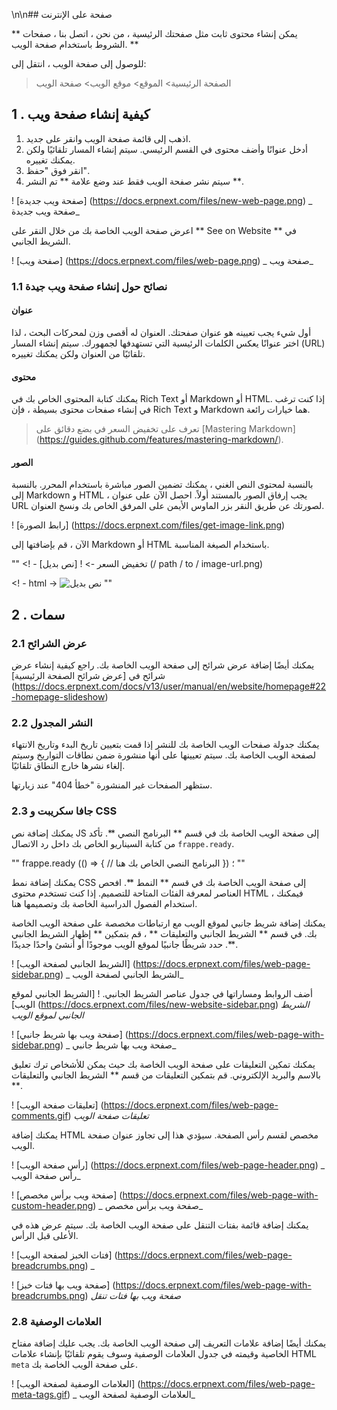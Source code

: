 \n\n## صفحة على الإنترنت

** يمكن إنشاء محتوى ثابت مثل صفحتك الرئيسية ، من نحن ، اتصل بنا ، صفحات الشروط باستخدام صفحة الويب. **

للوصول إلى صفحة الويب ، انتقل إلى:

> الصفحة الرئيسية> الموقع> موقع الويب> صفحة الويب

## 1 \. كيفية إنشاء صفحة ويب

1. اذهب إلى قائمة صفحة الويب وانقر على جديد.
2. أدخل عنوانًا وأضف محتوى في القسم الرئيسي. سيتم إنشاء المسار تلقائيًا ولكن يمكنك تغييره.
3. انقر فوق "حفظ".
4. سيتم نشر صفحة الويب فقط عند وضع علامة ** تم النشر **.

! [صفحة ويب جديدة] (https://docs.erpnext.com/files/new-web-page.png) _ صفحة ويب جديدة_

اعرض صفحة الويب الخاصة بك من خلال النقر على ** See on Website ** في الشريط الجانبي.

! [صفحة ويب] (https://docs.erpnext.com/files/web-page.png) _ صفحة ويب_

### 1.1 نصائح حول إنشاء صفحة ويب جيدة

#### عنوان

أول شيء يجب تعيينه هو عنوان صفحتك. العنوان له أقصى وزن لمحركات البحث ، لذا اختر عنوانًا يعكس الكلمات الرئيسية التي تستهدفها لجمهورك. سيتم إنشاء المسار (URL) تلقائيًا من العنوان ولكن يمكنك تغييره.

#### محتوى

يمكنك كتابة المحتوى الخاص بك في Rich Text أو Markdown أو HTML. إذا كنت ترغب في إنشاء صفحات محتوى بسيطة ، فإن Rich Text و Markdown هما خيارات رائعة.

> تعرف على تخفيض السعر في بضع دقائق على [Mastering Markdown] (https://guides.github.com/features/mastering-markdown/).

#### الصور

بالنسبة لمحتوى النص الغني ، يمكنك تضمين الصور مباشرة باستخدام المحرر. بالنسبة إلى Markdown و HTML ، يجب إرفاق الصور بالمستند أولاً. احصل الآن على عنوان URL لصورتك عن طريق النقر بزر الماوس الأيمن على المرفق الخاص بك ونسخ العنوان.

! [رابط الصورة] (https://docs.erpnext.com/files/get-image-link.png)

الآن ، قم بإضافتها إلى Markdown أو HTML باستخدام الصيغة المناسبة.

""
<! - تخفيض السعر ->
! [نص بديل] (/ path / to / image-url.png)

<! - html ->
<img src = "/ path / to / image-url.png" alt = "نص بديل">
""

## 2 \. سمات

### 2.1 عرض الشرائح

يمكنك أيضًا إضافة عرض شرائح إلى صفحة الويب الخاصة بك. راجع كيفية إنشاء عرض شرائح في [عرض شرائح الصفحة الرئيسية] (https://docs.erpnext.com/docs/v13/user/manual/en/website/homepage#22-homepage-slideshow)

### 2.2 النشر المجدول

يمكنك جدولة صفحات الويب الخاصة بك للنشر إذا قمت بتعيين تاريخ البدء وتاريخ الانتهاء لصفحة الويب الخاصة بك. سيتم تعيينها على أنها منشورة ضمن نطاقات التواريخ وسيتم إلغاء نشرها خارج النطاق تلقائيًا.

ستظهر الصفحات غير المنشورة "خطأ 404" عند زيارتها.

### 2.3 جافا سكريبت و CSS

يمكنك إضافة نص JS إلى صفحة الويب الخاصة بك في قسم ** البرنامج النصي **. تأكد من كتابة السيناريو الخاص بك داخل رد الاتصال `frappe.ready`.

""
frappe.ready (() => {
    // البرنامج النصي الخاص بك هنا
}) ؛
""

يمكنك إضافة نمط CSS إلى صفحة الويب الخاصة بك في قسم ** النمط **. افحص العناصر لمعرفة الفئات المتاحة للتصميم. إذا كنت تستخدم محتوى HTML ، فيمكنك استخدام الفصول الدراسية الخاصة بك وتصميمها هنا.

يمكنك إضافة شريط جانبي لموقع الويب مع ارتباطات مخصصة على صفحة الويب الخاصة بك. في قسم ** الشريط الجانبي والتعليقات ** ، قم بتمكين ** إظهار الشريط الجانبي **. حدد شريطًا جانبيًا لموقع الويب موجودًا أو أنشئ واحدًا جديدًا.

! [الشريط الجانبي لصفحة الويب] (https://docs.erpnext.com/files/web-page-sidebar.png) _ الشريط الجانبي لصفحة الويب_

أضف الروابط ومساراتها في جدول عناصر الشريط الجانبي. ! [الشريط الجانبي لموقع الويب] (https://docs.erpnext.com/files/new-website-sidebar.png) _الشريط الجانبي لموقع الويب_

! [صفحة ويب بها شريط جانبي] (https://docs.erpnext.com/files/web-page-with-sidebar.png) _ صفحة ويب بها شريط جانبي_

يمكنك تمكين التعليقات على صفحة الويب الخاصة بك حيث يمكن للأشخاص ترك تعليق بالاسم والبريد الإلكتروني. قم بتمكين التعليقات من قسم ** الشريط الجانبي والتعليقات **.

! [تعليقات صفحة الويب] (https://docs.erpnext.com/files/web-page-comments.gif) _تعليقات صفحة الويب_

يمكنك إضافة HTML مخصص لقسم رأس الصفحة. سيؤدي هذا إلى تجاوز عنوان صفحة الويب.

! [رأس صفحة الويب] (https://docs.erpnext.com/files/web-page-header.png) _ رأس صفحة الويب_

! [صفحة ويب برأس مخصص] (https://docs.erpnext.com/files/web-page-with-custom-header.png) _ صفحة ويب برأس مخصص_

يمكنك إضافة قائمة بفتات التنقل على صفحة الويب الخاصة بك. سيتم عرض هذه في الأعلى قبل الرأس.

! [فتات الخبز لصفحة الويب] (https://docs.erpnext.com/files/web-page-breadcrumbs.png) _

! [صفحة ويب بها فتات خبز] (https://docs.erpnext.com/files/web-page-with-breadcrumbs.png) _صفحة ويب بها فتات تنقل_

### 2.8 العلامات الوصفية

يمكنك أيضًا إضافة علامات التعريف إلى صفحة الويب الخاصة بك. يجب عليك إضافة مفتاح الخاصية وقيمته في جدول العلامات الوصفية وسوف يقوم تلقائيًا بإنشاء علامات HTML `meta` على صفحة الويب الخاصة بك.

! [العلامات الوصفية لصفحة الويب] (https://docs.erpnext.com/files/web-page-meta-tags.gif) _ العلامات الوصفية لصفحة الويب_